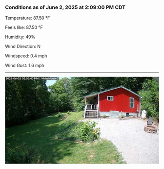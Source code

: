 ### Conditions as of June 2, 2025 at 2:09:00 PM CDT 

Temperature: 87.50 &deg;F

Feels like: 87.50 &deg;F

Humidity: 49%

Wind Direction: N

Windspeed: 0.4 mph

Wind Gust: 1.6 mph

---

<img src="./images/latest.jpeg"/>

